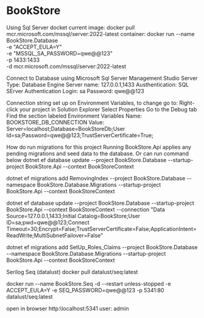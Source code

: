 # BookStore

Using Sql Server docket
current image: docker pull mcr.microsoft.com/mssql/server:2022-latest
container: 
docker run --name BookStore.Database \
  -e "ACCEPT_EULA=Y" \
  -e "MSSQL_SA_PASSWORD=qwe@@123" \
  -p 1433:1433 \
  -d mcr.microsoft.com/mssql/server:2022-latest

Connect to Database using Microsoft Sql Server Management Studio
Server Type: Database Engine
Server name: 127.0.0.1,1433
Austhentication: SQL SErver Authentication
Login: sa
Password: qwe@@123

Connection string set up on Environment Variables, to change go to:
    Right-click your project in Solution Explorer
    Select Properties
    Go to the Debug tab
    Find the section labeled Environment Variables
    Name: BOOKSTORE_DB_CONNECTION
    Value: Server=localhost;Database=BookStoreDb;User Id=sa;Password=qwe@@123;TrustServerCertificate=True;

How do run migrations for this project
Running BookStore.Api applies any pending migrations and seed data to the database.
Or can run command below
dotnet ef database update --project BookStore.Database --startup-project BookStore.Api --context BookStoreContext

dotnet ef migrations add RemovingIndex --project BookStore.Database --namespace BookStore.Database.Migrations --startup-project BookStore.Api --context BookStoreContext

dotnet ef database update --project BookStore.Database --startup-project BookStore.Api --context BookStoreContext --connection "Data Source=127.0.0.1,1433;Initial Catalog=BookStore;User ID=sa;pwd=qwe@@123;Connect Timeout=30;Encrypt=False;TrustServerCertificate=False;ApplicationIntent=ReadWrite;MultiSubnetFailover=False"


dotnet ef migrations add SetUp_Roles_Claims --project BookStore.Database --namespace BookStore.Database.Migrations --startup-project BookStore.Api --context BookStoreContext


Serilog Seq (datalust)
docker pull datalust/seq:latest

docker run --name BookStore.Seq -d --restart unless-stopped -e ACCEPT_EULA=Y -e SEQ_PASSWORD=qwe@@123 -p 5341:80 datalust/seq:latest

open in browser http:\\localhost:5341
  user: admin


